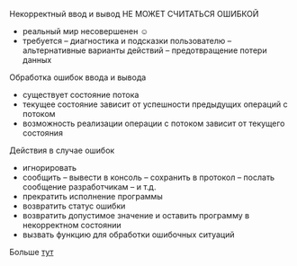 Некорректный ввод и вывод НЕ МОЖЕТ СЧИТАТЬСЯ ОШИБКОЙ
- реальный мир несовершенен ☺ 
- требуется
  – диагностика и подсказки пользователю
  – альтернативные варианты действий 
  – предотвращение потери данных

Обработка ошибок ввода и вывода
- существует состояние потока 
- текущее состояние зависит от успешности предыдущих операций с потоком 
- возможность реализации операции с потоком зависит от текущего состояния

Действия в случае ошибок 
- игнорировать
- сообщить 
  – вывести в консоль 
  – сохранить в протокол 
  – послать сообщение разработчикам 
  – и т.д.
- прекратить исполнение программы 
- возвратить статус ошибки 
- возвратить допустимое значение и оставить программу в некорректном состоянии 
- вызвать функцию для обработки ошибочных ситуаций

Больше [тут](ввод%20и%20вывод,%20стандартная%20библиотека)